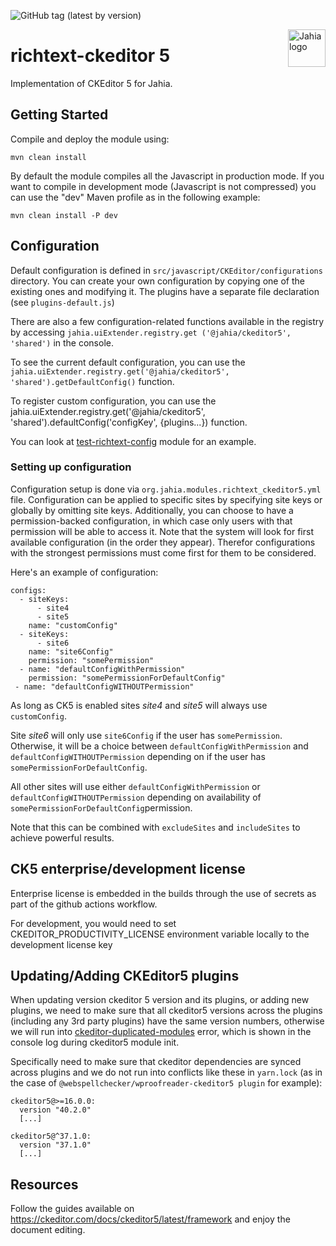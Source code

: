![GitHub tag (latest by version)](https://img.shields.io/github/v/tag/Jahia/richtext-ckeditor5?sort=semver)

<a href="https://www.jahia.com/">
    <img src="https://www.jahia.com/modules/jahiacom-templates/images/jahia-3x.png" alt="Jahia logo" title="Jahia" align="right" height="60" />
</a>

# richtext-ckeditor 5

Implementation of CKEditor 5 for Jahia.

## Getting Started

Compile and deploy the module using:

    mvn clean install

By default the module compiles all the Javascript in production mode. If you want to compile in development mode
(Javascript is not compressed) you can use the "dev" Maven
profile as in the following example:

    mvn clean install -P dev 

## Configuration

Default configuration is defined in `src/javascript/CKEditor/configurations` directory. You can create your own configuration by copying one of the existing ones and modifying it. The plugins have a separate file declaration (see `plugins-default.js`)

There are also a few configuration-related functions available in the registry by accessing `jahia.uiExtender.registry.get
('@jahia/ckeditor5', 'shared')` in the console.

To see the current default configuration, you can use the `jahia.uiExtender.registry.get('@jahia/ckeditor5', 'shared').getDefaultConfig()` function.

To register custom configuration, you can use the jahia.uiExtender.registry.get('@jahia/ckeditor5', 'shared').defaultConfig('configKey', {plugins...}) function.

You can look at [test-richtext-config](https://github.com/Jahia/test-ckeditor5-config) module for an example.

### Setting up configuration

Configuration setup is done via `org.jahia.modules.richtext_ckeditor5.yml` file. Configuration can be applied to specific sites by specifying 
site keys or globally by omitting site keys. Additionally, you can choose to have a permission-backed configuration, in which case only users with that permission 
will be able to access it. Note that the system will look for first available configuration (in the order they appear). Therefor configurations with the strongest permissions must come first for them to be considered.

Here's an example of configuration:

```
configs:
  - siteKeys:
      - site4
      - site5
    name: "customConfig"
  - siteKeys:
      - site6
    name: "site6Config"
    permission: "somePermission"
  - name: "defaultConfigWithPermission"
    permission: "somePermissionForDefaultConfig"  
 - name: "defaultConfigWITHOUTPermission"
```
As long as CK5 is enabled sites _site4_ and _site5_ will always use `customConfig`.

Site _site6_ will only use `site6Config` if the user has `somePermission`. Otherwise, it will be a choice between `defaultConfigWithPermission` and `defaultConfigWITHOUTPermission` 
depending on if the user has `somePermissionForDefaultConfig`.

All other sites will use either `defaultConfigWithPermission` or `defaultConfigWITHOUTPermission` depending on availability of `somePermissionForDefaultConfig`permission.

Note that this can be combined with `excludeSites` and `includeSites` to achieve powerful results.

## CK5 enterprise/development license

Enterprise license is embedded in the builds through the use of secrets as part of the github actions workflow. 

For development, you would need to set CKEDITOR_PRODUCTIVITY_LICENSE environment variable locally to the development license key 


## Updating/Adding CKEditor5 plugins

When updating version ckeditor 5 version and its plugins, or adding new plugins, we need to make sure that all ckeditor5 versions across the plugins (including any 3rd party plugins) have the same version numbers, otherwise we will run into [ckeditor-duplicated-modules](https://support.ckeditor.com/hc/en-us/articles/10515221487388-How-can-I-fix-the-duplicated-modules-error-in-CKEditor-5) error, which is shown in the console log during ckeditor5 module init.

Specifically need to make sure that ckeditor dependencies are synced across plugins and we do not run into conflicts like these in `yarn.lock` (as in the case of `@webspellchecker/wproofreader-ckeditor5 plugin` for example):

```
ckeditor5@>=16.0.0:
  version "40.2.0"
  [...]

ckeditor5@^37.1.0:
  version "37.1.0"
  [...]
```

## Resources

Follow the guides available on https://ckeditor.com/docs/ckeditor5/latest/framework and enjoy the document editing.
